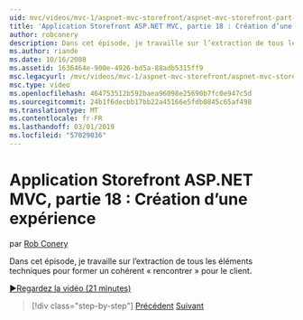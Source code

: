 ```yaml
---
uid: mvc/videos/mvc-1/aspnet-mvc-storefront/aspnet-mvc-storefront-part-18-creating-an-experience
title: 'Application Storefront ASP.NET MVC, partie 18 : Création d’une expérience | Microsoft Docs'
author: robconery
description: Dans cet épisode, je travaille sur l’extraction de tous les éléments techniques pour former un cohérent « rencontrer » pour le client.
ms.author: riande
ms.date: 10/16/2008
ms.assetid: 1636464e-900e-4926-bd5a-88adb5315ff9
msc.legacyurl: /mvc/videos/mvc-1/aspnet-mvc-storefront/aspnet-mvc-storefront-part-18-creating-an-experience
msc.type: video
ms.openlocfilehash: 464753512b592baea96098e25690b7fc0e947c5d
ms.sourcegitcommit: 24b1f6decbb17bb22a45166e5fdb0845c65af498
ms.translationtype: MT
ms.contentlocale: fr-FR
ms.lasthandoff: 03/01/2019
ms.locfileid: "57029036"
---
```

<a name="aspnet-mvc-storefront-part-18-creating-an-experience"></a>Application Storefront ASP.NET MVC, partie 18 : Création d’une expérience
====================
par [Rob Conery](https://github.com/robconery)

Dans cet épisode, je travaille sur l’extraction de tous les éléments techniques pour former un cohérent « rencontrer » pour le client.

[&#9654;Regardez la vidéo (21 minutes)](https://channel9.msdn.com/Blogs/ASP-NET-Site-Videos/aspnet-mvc-storefront-part-18-creating-an-experience)

> [!div class="step-by-step"]
> [Précédent](aspnet-mvc-storefront-part-17-checkout-with-jeff-atwood.md)
> [Suivant](aspnet-mvc-storefront-part-19-processing-orders-with-windows-workflow.md)
